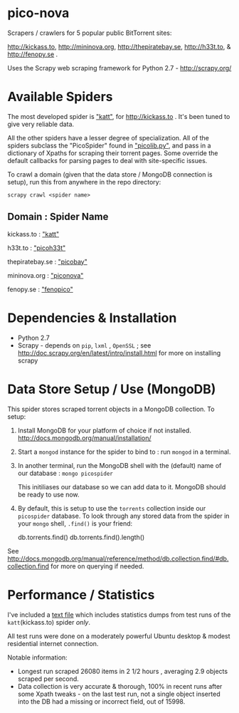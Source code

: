 pico-nova
=========

Scrapers / crawlers for 5 popular public BitTorrent sites: 

http://kickass.to, http://mininova.org, http://thepiratebay.se, http://h33t.to, & http://fenopy.se . 

Uses the Scrapy web scraping framework for Python 2.7 - http://scrapy.org/


Available Spiders
=================

The most developed spider is ["katt"](/piconova/spiders/picokatt.py), for http://kickass.to . It's been tuned to give very reliable data.  

All the other spiders have a lesser degree of specialization. All of the spiders subclass the "PicoSpider" found in ["picolib.py"](/piconova/spiders/picolib.py), and pass in a dictionary of Xpaths for scraping their torrent pages.  Some override the default callbacks for parsing pages to deal with site-specific issues.  

To crawl a domain (given that the data store / MongoDB connection is setup), run this from anywhere in the repo directory:

    scrapy crawl <spider name>
    
Domain   :  Spider Name
---------------------------
kickass.to : ["katt"](/piconova/spiders/picokatt.py)

h33t.to :  ["picoh33t"](/piconova/spiders/picoh33t.py)

thepiratebay.se : ["picobay"](/piconova/spiders/picobay.py)

mininova.org : ["piconova"](/piconova/spiders/piconova.py)

fenopy.se : ["fenopico"](/piconova/spiders/fenopico.py)


Dependencies & Installation
===========================

* Python 2.7
* Scrapy - depends on `pip`, `lxml` , `OpenSSL` ; see http://doc.scrapy.org/en/latest/intro/install.html for more on installing scrapy


Data Store Setup / Use (MongoDB)
===============================

This spider stores scraped torrent objects in a MongoDB collection.  To setup:

1) Install MongoDB for your platform of choice if not installed.  http://docs.mongodb.org/manual/installation/

2) Start a `mongod` instance for the spider to bind to : run `mongod` in a terminal.

3) In another terminal, run the MongoDB shell with the (default) name of our database : `mongo picospider`

   This initiliases our database so we can add data to it.  MongoDB should be ready to use now.  
   
4) By default, this is setup to use the `torrents` collection inside our `picospider` database. To look through any stored data from the spider in your `mongo` shell, `.find()` is your friend: 

    db.torrents.find()
    db.torrents.find().length() 
    
See http://docs.mongodb.org/manual/reference/method/db.collection.find/#db.collection.find for more on querying if needed.

Performance / Statistics 
========================

I've included a [text file](/past_run_stats.txt) which includes statistics dumps from test runs of the `katt`(kickass.to) spider _only_.

All test runs were done on a moderately powerful Ubuntu desktop & modest residential internet connection.

Notable information:
* Longest run scraped 26080 items in 2 1/2 hours , averaging 2.9 objects scraped per second.
* Data collection is very accurate & thorough, 100% in recent runs after some Xpath tweaks - on the last test run, not a single object inserted into the DB had a missing or incorrect field, out of 15998.


 







    

